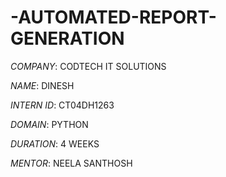 # -AUTOMATED-REPORT-GENERATION

*COMPANY*: CODTECH IT SOLUTIONS

*NAME*: DINESH

*INTERN ID*: CT04DH1263

*DOMAIN*: PYTHON

*DURATION*: 4 WEEKS

*MENTOR*: NEELA SANTHOSH

